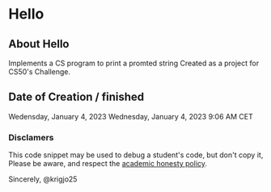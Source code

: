 # Hello

## About Hello

Implements a CS program  to print a promted string
Created as a project for CS50's Challenge.

## Date of Creation / finished

Wedensday, January 4, 2023
Wednesday, January 4, 2023 9:06 AM CET

###  Disclamers

This code snippet may be used to debug
a student's code, but don't copy it,
Please be aware, and respect the [academic honesty policy](https://cs50.harvard.edu/x/2023/honesty/).

Sincerely,
@krigjo25
